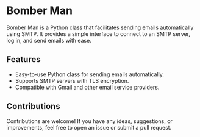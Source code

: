 # Bomber Man

Bomber Man is a Python class that facilitates sending emails automatically using SMTP. It provides a simple interface to connect to an SMTP server, log in, and send emails with ease.
            
## Features

- Easy-to-use Python class for sending emails automatically.
- Supports SMTP servers with TLS encryption.
- Compatible with Gmail and other email service providers.

## Contributions

Contributions are welcome! If you have any ideas, suggestions, or improvements, feel free to open an issue or submit a pull request.


